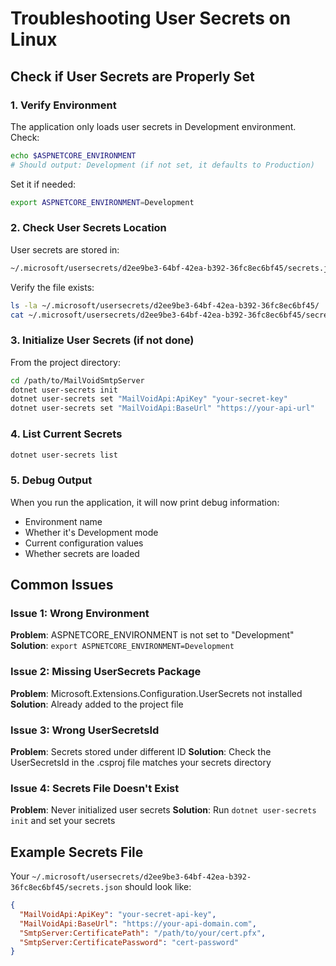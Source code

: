 # Troubleshooting User Secrets on Linux

## Check if User Secrets are Properly Set

### 1. Verify Environment
The application only loads user secrets in Development environment. Check:
```bash
echo $ASPNETCORE_ENVIRONMENT
# Should output: Development (if not set, it defaults to Production)
```

Set it if needed:
```bash
export ASPNETCORE_ENVIRONMENT=Development
```

### 2. Check User Secrets Location
User secrets are stored in:
```bash
~/.microsoft/usersecrets/d2ee9be3-64bf-42ea-b392-36fc8ec6bf45/secrets.json
```

Verify the file exists:
```bash
ls -la ~/.microsoft/usersecrets/d2ee9be3-64bf-42ea-b392-36fc8ec6bf45/
cat ~/.microsoft/usersecrets/d2ee9be3-64bf-42ea-b392-36fc8ec6bf45/secrets.json
```

### 3. Initialize User Secrets (if not done)
From the project directory:
```bash
cd /path/to/MailVoidSmtpServer
dotnet user-secrets init
dotnet user-secrets set "MailVoidApi:ApiKey" "your-secret-key"
dotnet user-secrets set "MailVoidApi:BaseUrl" "https://your-api-url"
```

### 4. List Current Secrets
```bash
dotnet user-secrets list
```

### 5. Debug Output
When you run the application, it will now print debug information:
- Environment name
- Whether it's Development mode
- Current configuration values
- Whether secrets are loaded

## Common Issues

### Issue 1: Wrong Environment
**Problem**: ASPNETCORE_ENVIRONMENT is not set to "Development"
**Solution**: `export ASPNETCORE_ENVIRONMENT=Development`

### Issue 2: Missing UserSecrets Package
**Problem**: Microsoft.Extensions.Configuration.UserSecrets not installed
**Solution**: Already added to the project file

### Issue 3: Wrong UserSecretsId
**Problem**: Secrets stored under different ID
**Solution**: Check the UserSecretsId in the .csproj file matches your secrets directory

### Issue 4: Secrets File Doesn't Exist
**Problem**: Never initialized user secrets
**Solution**: Run `dotnet user-secrets init` and set your secrets

## Example Secrets File
Your `~/.microsoft/usersecrets/d2ee9be3-64bf-42ea-b392-36fc8ec6bf45/secrets.json` should look like:
```json
{
  "MailVoidApi:ApiKey": "your-secret-api-key",
  "MailVoidApi:BaseUrl": "https://your-api-domain.com",
  "SmtpServer:CertificatePath": "/path/to/your/cert.pfx",
  "SmtpServer:CertificatePassword": "cert-password"
}
```